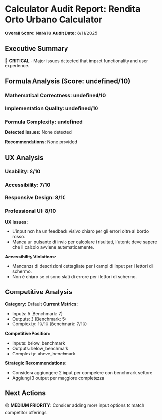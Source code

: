 # Calculator Audit Report: Rendita Orto Urbano Calculator

**Overall Score: NaN/10**
**Audit Date:** 8/11/2025

## Executive Summary

🔴 **CRITICAL** - Major issues detected that impact functionality and user experience.

## Formula Analysis (Score: undefined/10)

### Mathematical Correctness: undefined/10
### Implementation Quality: undefined/10
### Formula Complexity: undefined

**Detected Issues:**
None detected

**Recommendations:**
None provided

## UX Analysis

### Usability: 8/10
### Accessibility: 7/10  
### Responsive Design: 8/10
### Professional UI: 8/10

**UX Issues:**
- L'input non ha un feedback visivo chiaro per gli errori oltre al bordo rosso.
- Manca un pulsante di invio per calcolare i risultati, l'utente deve sapere che il calcolo avviene automaticamente.

**Accessibility Violations:**
- Mancanza di descrizioni dettagliate per i campi di input per i lettori di schermo.
- Non è chiaro se ci sono stati di errore per i lettori di schermo.

## Competitive Analysis

**Category:** Default
**Current Metrics:**
- Inputs: 5 (Benchmark: 7)
- Outputs: 2 (Benchmark: 5)
- Complexity: 10/10 (Benchmark: 7/10)

**Competitive Position:**
- Inputs: below_benchmark
- Outputs: below_benchmark  
- Complexity: above_benchmark

**Strategic Recommendations:**
- Considera aggiungere 2 input per competere con benchmark settore
- Aggiungi 3 output per maggiore completezza

## Next Actions

🟡 **MEDIUM PRIORITY**: Consider adding more input options to match competitor offerings

